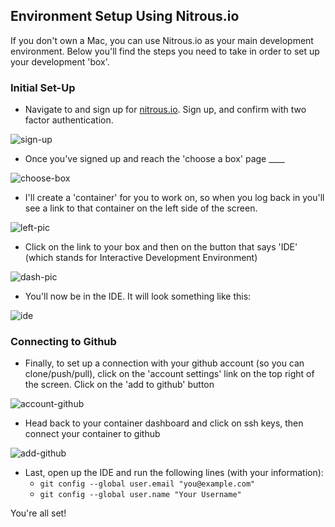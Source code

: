 ## Environment Setup Using Nitrous.io

If you don't own a Mac, you can use Nitrous.io as your main development environment. Below you'll find the steps you need to take in order to set up your development 'box'.

### Initial Set-Up
+ Navigate to and sign up for [nitrous.io](https://nitrous.io/). Sign up, and confirm with two factor authentication.

![sign-up](https://curriculum-content.s3.amazonaws.com/pre-college/teacher-fellowship/sign_up.png)

+ Once you've signed up and reach the 'choose a box' page ____

![choose-box](https://curriculum-content.s3.amazonaws.com/pre-college/teacher-fellowship/choose_box.png)

+ I'll create a 'container' for you to work on, so when you log back in you'll see a link to that container on the left side of the screen.

![left-pic](https://curriculum-content.s3.amazonaws.com/pre-college/teacher-fellowship/left_side.png)

+ Click on the link to your box and then on the button that says 'IDE' (which stands for Interactive Development Environment)

![dash-pic](https://curriculum-content.s3.amazonaws.com/pre-college/teacher-fellowship/dash.png)

+ You'll now be in the IDE. It will look something like this:

![ide](https://curriculum-content.s3.amazonaws.com/pre-college/teacher-fellowship/ide.png)

### Connecting to Github
+ Finally, to set up a connection with your github account (so you can clone/push/pull), click on the 'account settings' link on the top right of the screen. Click on the 'add to github' button

![account-github](https://curriculum-content.s3.amazonaws.com/pre-college/teacher-fellowship/account_settings.png)

+ Head back to your container dashboard and click on ssh keys, then connect your container to github

![add-github](https://curriculum-content.s3.amazonaws.com/pre-college/teacher-fellowship/ssh_keys.png)

+ Last, open up the IDE and run the following lines (with your information):
  + `git config --global user.email "you@example.com"`
  + `git config --global user.name "Your Username"`


You're all set!
